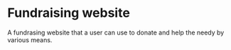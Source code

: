 # Fundraising website

A fundrasing website that a user can use to donate and help the needy by various means.
